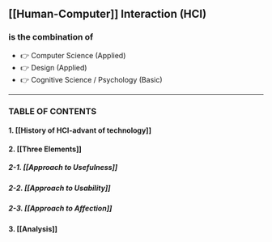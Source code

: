## [[Human-Computer]] Interaction (HCI)

### is the combination of 
- 👉 Computer Science (Applied)
- 👉 Design (Applied)
- 👉 Cognitive Science / Psychology (Basic)

---
### TABLE OF CONTENTS
#### 1. [[History of HCI-advant of technology]]
#### 2. [[Three Elements]]
##### 2-1. [[Approach to Usefulness]]
##### 2-2. [[Approach to Usability]]
##### 2-3. [[Approach to Affection]]
#### 3. [[Analysis]]

